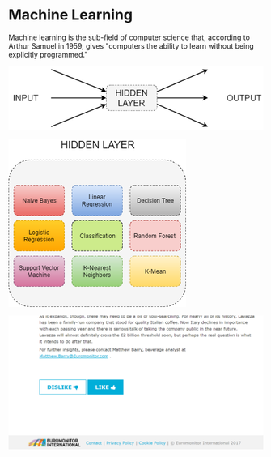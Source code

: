 # Machine Learning

Machine learning is the sub-field of computer science that, according to Arthur Samuel in 1959, gives "computers the ability to learn without being explicitly programmed."

![](https://github.com/barend-erasmus/machine-learning/raw/master/images/machine-learning-basic.png)

![](https://github.com/barend-erasmus/machine-learning/raw/master/images/machine-learning-hidden-layer.png)

![](https://github.com/barend-erasmus/machine-learning/raw/master/images/like-dislike.PNG)